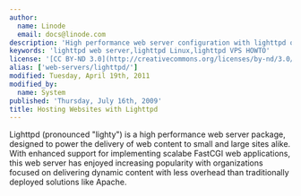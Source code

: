 ```yaml
---
author:
  name: Linode
  email: docs@linode.com
description: 'High performance web server configuration with lighttpd on your Linode Linux VPS.'
keywords: 'lighttpd web server,lighttpd Linux,lighttpd VPS HOWTO'
license: '[CC BY-ND 3.0](http://creativecommons.org/licenses/by-nd/3.0/us/)'
alias: ['web-servers/lighttpd/']
modified: Tuesday, April 19th, 2011
modified_by:
  name: System
published: 'Thursday, July 16th, 2009'
title: Hosting Websites with Lighttpd
---
```


Lighttpd (pronounced "lighty") is a high performance web server package, designed to power the delivery of web content to small and large sites alike. With enhanced support for implementing scalabe FastCGI web applications, this web server has enjoyed increasing popularity with organizations focused on delivering dynamic content with less overhead than traditionally deployed solutions like Apache.
